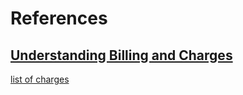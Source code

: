 # References

## [Understanding Billing and Charges](https://www.danvilleregional.com/patients-visitors/understanding-billing-and-charges)  
[list of charges](https://www.danvilleregional.com/Content/Uploads/Danville%20Regional%20Medical%20Center/images/Danville%20Regional%20Understanding%20Billing%20and%20Charges%2020181221.xls)  